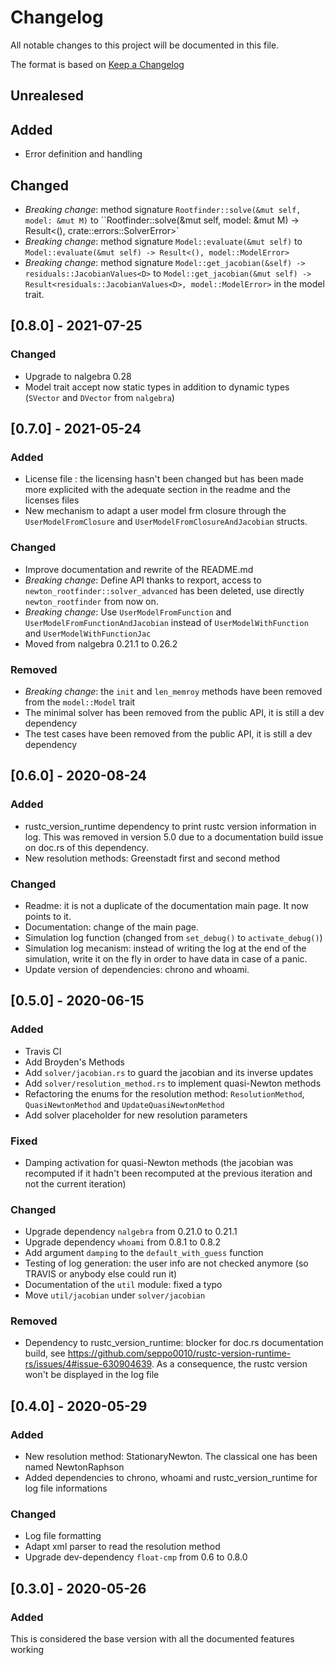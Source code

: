# Changelog
All notable changes to this project will be documented in this file.

The format is based on [Keep a Changelog](http://keepachangelog.com/en/1.0.0/)

## Unrealesed
## Added
- Error definition and handling
## Changed
- *Breaking change*: method signature `Rootfinder::solve(&mut self, model: &mut M)` to ``Rootfinder::solve(&mut self, model: &mut M) -> Result<(), crate::errors::SolverError>`
- *Breaking change*: method signature `Model::evaluate(&mut self)` to `Model::evaluate(&mut self) -> Result<(), model::ModelError>`
- *Breaking change*: method signature `Model::get_jacobian(&self) -> residuals::JacobianValues<D>` to `Model::get_jacobian(&mut self) -> Result<residuals::JacobianValues<D>, model::ModelError>` in the model trait.
## [0.8.0] - 2021-07-25
### Changed
- Upgrade to nalgebra 0.28
- Model trait accept now static types in addition to dynamic types (`SVector` and `DVector` from `nalgebra`)
## [0.7.0] - 2021-05-24
### Added
- License file : the licensing hasn't been changed but has been made more explicited with the adequate section in the readme and the licenses files
- New mechanism to adapt a user model frm closure through the `UserModelFromClosure` and `UserModelFromClosureAndJacobian` structs.
### Changed
- Improve documentation and rewrite of the README.md
- *Breaking change*: Define API thanks to rexport, access to `newton_rootfinder::solver_advanced` has been deleted, use directly `newton_rootfinder` from now on.
- *Breaking change*: Use `UserModelFromFunction` and `UserModelFromFunctionAndJacobian` instead of `UserModelWithFunction` and `UserModelWithFunctionJac`
- Moved from nalgebra 0.21.1 to 0.26.2

### Removed
- *Breaking change*: the `init` and `len_memroy` methods have been removed from the `model::Model` trait
- The minimal solver has been removed from the public API, it is still a dev dependency
- The test cases have been removed from the public API, it is still a dev dependency
## [0.6.0] - 2020-08-24
### Added
- rustc_version_runtime dependency to print rustc version information in log. This was removed in version 5.0 due to a documentation build issue on doc.rs of this dependency.
- New resolution methods: Greenstadt first and second method

### Changed
- Readme: it is not a duplicate of the documentation main page. It now points to it.
- Documentation: change of the main page.
- Simulation log function (changed from `set_debug()` to `activate_debug()`)
- Simulation log mecanism: instead of writing the log at the end of the simulation, write it on the fly in order to have data in case of a panic.
- Update version of dependencies: chrono and whoami.

## [0.5.0] - 2020-06-15
### Added
- Travis CI
- Add Broyden's Methods
- Add `solver/jacobian.rs` to guard the jacobian and its inverse updates
- Add `solver/resolution_method.rs` to implement quasi-Newton methods
- Refactoring the enums for the resolution method: `ResolutionMethod`, `QuasiNewtonMethod` and `UpdateQuasiNewtonMethod`
- Add solver placeholder for new resolution parameters

### Fixed
- Damping activation for quasi-Newton methods (the jacobian was recomputed if it hadn't been recomputed at the previous iteration and not the current iteration)

### Changed
- Upgrade dependency `nalgebra` from 0.21.0 to 0.21.1
- Upgrade dependency `whoami` from 0.8.1 to 0.8.2
- Add argument `damping` to the `default_with_guess` function
- Testing of log generation: the user info are not checked anymore (so TRAVIS or anybody else could run it)
- Documentation of the `util` module: fixed a typo
- Move `util/jacobian` under `solver/jacobian`

### Removed
- Dependency to rustc_version_runtime: blocker for doc.rs documentation build, see https://github.com/seppo0010/rustc-version-runtime-rs/issues/4#issue-630904639. As a consequence, the rustc version won't be displayed in the log file

## [0.4.0] - 2020-05-29
### Added
- New resolution method: StationaryNewton. The classical one has been named NewtonRaphson
- Added dependencies to chrono, whoami and rustc_version_runtime for log file informations

### Changed
- Log file formatting
- Adapt xml parser to read the resolution method
- Upgrade dev-dependency `float-cmp` from 0.6 to 0.8.0


## [0.3.0] - 2020-05-26
### Added
This is considered the base version with all the documented features working
